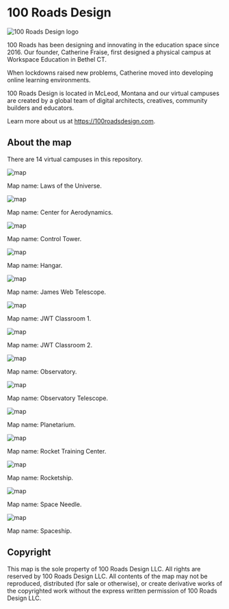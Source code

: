 # 100 Roads Design

![100 Roads Design logo](readme/100roadsdesign-logo.svg)

100 Roads has been designing and innovating in the education space since 2016. Our founder, Catherine Fraise, first designed a physical campus at Workspace Education in Bethel CT.

When lockdowns raised new problems, Catherine moved into developing online learning environments.

100 Roads Design is located in McLeod, Montana and our virtual campuses are created by a global team of digital architects, creatives, community builders and educators.

Learn more about us at https://100roadsdesign.com. 

## About the map

There are 14 virtual campuses in this repository.

![map](readme/lotu-readme.png)

Map name: Laws of the Universe.

![map](readme/center-for-aerodynamics.png)

Map name: Center for Aerodynamics.

![map](readme/control-tower-readme.png)

Map name: Control Tower.

![map](readme/hangar-readme.png)

Map name: Hangar.

![map](readme/james-web-telescope-readme.png)

Map name: James Web Telescope.

![map](readme/jwt-classroom-1-readme.png)

Map name: JWT Classroom 1.

![map](readme/jwt-classroom-2-readme.png)

Map name: JWT Classroom 2.

![map](readme/observatory-readme.png)

Map name: Observatory.

![map](readme/observatory-telescope-readme.png)

Map name: Observatory Telescope.

![map](readme/planetarium-readme.png)

Map name: Planetarium.

![map](readme/rocket-training-center-readme.png)

Map name: Rocket Training Center.

![map](readme/rocketship-readme.png)

Map name: Rocketship.

![map](readme/space-needle-readme.png)

Map name: Space Needle.

![map](readme/spaceship-readme.png)

Map name: Spaceship.
## Copyright

This map is the sole property of 100 Roads Design LLC. All rights are reserved by 100 Roads Design LLC. All contents of the map may not be reproduced, distributed (for sale or otherwise), or create derivative works of the copyrighted work without the express written permission of 100 Roads Design LLC.